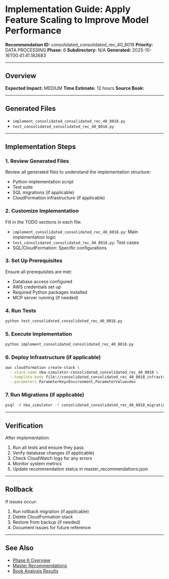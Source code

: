 # Implementation Guide: Apply Feature Scaling to Improve Model Performance

**Recommendation ID:** consolidated_consolidated_rec_40_8018
**Priority:** DATA PROCESSING
**Phase:** 6
**Subdirectory:** N/A
**Generated:** 2025-10-16T00:41:41.182683

---

## Overview



**Expected Impact:** MEDIUM
**Time Estimate:** 12 hours
**Source Book:** 

---

## Generated Files

- `implement_consolidated_consolidated_rec_40_8018.py`
- `test_consolidated_consolidated_rec_40_8018.py`

---

## Implementation Steps

### 1. Review Generated Files

Review all generated files to understand the implementation structure:
- Python implementation script
- Test suite
- SQL migrations (if applicable)
- CloudFormation infrastructure (if applicable)

### 2. Customize Implementation

Fill in the TODO sections in each file:
- `implement_consolidated_consolidated_rec_40_8018.py`: Main implementation logic
- `test_consolidated_consolidated_rec_40_8018.py`: Test cases
- SQL/CloudFormation: Specific configurations

### 3. Set Up Prerequisites

Ensure all prerequisites are met:
- Database access configured
- AWS credentials set up
- Required Python packages installed
- MCP server running (if needed)

### 4. Run Tests

```bash
python test_consolidated_consolidated_rec_40_8018.py
```

### 5. Execute Implementation

```bash
python implement_consolidated_consolidated_rec_40_8018.py
```

### 6. Deploy Infrastructure (if applicable)

```bash
aws cloudformation create-stack \
  --stack-name nba-simulator-consolidated_consolidated_rec_40_8018 \
  --template-body file://consolidated_consolidated_rec_40_8018_infrastructure.yaml \
  --parameters ParameterKey=Environment,ParameterValue=dev
```

### 7. Run Migrations (if applicable)

```bash
psql -d nba_simulator -f consolidated_consolidated_rec_40_8018_migration.sql
```

---

## Verification

After implementation:
1. Run all tests and ensure they pass
2. Verify database changes (if applicable)
3. Check CloudWatch logs for any errors
4. Monitor system metrics
5. Update recommendation status in master_recommendations.json

---

## Rollback

If issues occur:
1. Run rollback migration (if applicable)
2. Delete CloudFormation stack
3. Restore from backup (if needed)
4. Document issues for future reference

---

## See Also

- [Phase 6 Overview](/Users/ryanranft/nba-simulator-aws/docs/phases/phase_6/)
- [Master Recommendations](/Users/ryanranft/nba-mcp-synthesis/analysis_results/master_recommendations.json)
- [Book Analysis Results](/Users/ryanranft/nba-mcp-synthesis/analysis_results/)
